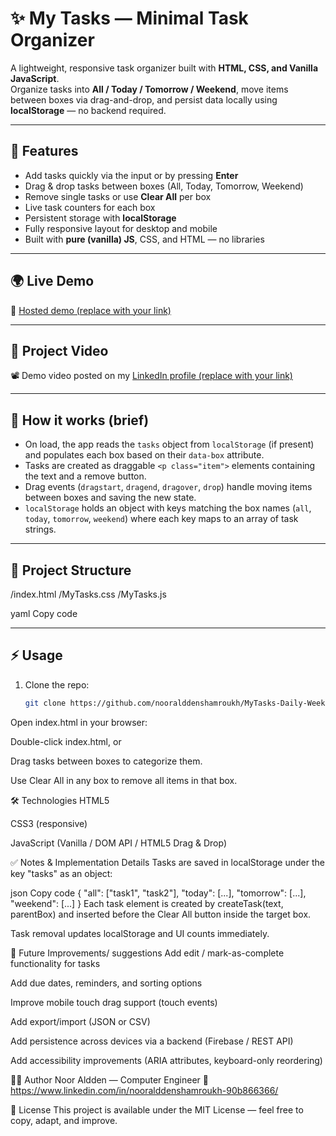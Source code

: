 # ✨ My Tasks — Minimal Task Organizer

A lightweight, responsive task organizer built with **HTML, CSS, and Vanilla JavaScript**.  
Organize tasks into **All / Today / Tomorrow / Weekend**, move items between boxes via drag-and-drop, and persist data locally using **localStorage** — no backend required.

---

## 🚀 Features
- Add tasks quickly via the input or by pressing **Enter**
- Drag & drop tasks between boxes (All, Today, Tomorrow, Weekend)
- Remove single tasks or use **Clear All** per box
- Live task counters for each box
- Persistent storage with **localStorage**
- Fully responsive layout for desktop and mobile
- Built with **pure (vanilla) JS**, CSS, and HTML — no libraries

---

## 🌍 Live Demo
🔗 [Hosted demo (replace with your link)](https://nooralddenshamroukh.github.io/MyTasks-Daily-Weekly-Task-Organizer/)

---

## 🎥 Project Video
📽️ Demo video posted on my [LinkedIn profile (replace with your link)](https://www.linkedin.com/in/your-linkedin-profile)

---

## 🧠 How it works (brief)
- On load, the app reads the `tasks` object from `localStorage` (if present) and populates each box based on their `data-box` attribute.  
- Tasks are created as draggable `<p class="item">` elements containing the text and a remove button.  
- Drag events (`dragstart`, `dragend`, `dragover`, `drop`) handle moving items between boxes and saving the new state.  
- `localStorage` holds an object with keys matching the box names (`all`, `today`, `tomorrow`, `weekend`) where each key maps to an array of task strings.

---

## 📂 Project Structure
/index.html
/MyTasks.css
/MyTasks.js

yaml
Copy code

---

## ⚡ Usage
1. Clone the repo:
   ```bash
   git clone https://github.com/nooralddenshamroukh/MyTasks-Daily-Weekly-Task-Organizer
Open index.html in your browser:

Double-click index.html, or


Drag tasks between boxes to categorize them.

Use Clear All in any box to remove all items in that box.

🛠 Technologies
HTML5

CSS3 (responsive)

JavaScript (Vanilla / DOM API / HTML5 Drag & Drop)

✅ Notes & Implementation Details
Tasks are saved in localStorage under the key "tasks" as an object:

json
Copy code
{
  "all": ["task1", "task2"],
  "today": [...],
  "tomorrow": [...],
  "weekend": [...]
}
Each task element is created by createTask(text, parentBox) and inserted before the Clear All button inside the target box.

Task removal updates localStorage and UI counts immediately.

📌 Future Improvements/ suggestions
Add edit / mark-as-complete functionality for tasks

Add due dates, reminders, and sorting options

Improve mobile touch drag support (touch events)

Add export/import (JSON or CSV)

Add persistence across devices via a backend (Firebase / REST API)

Add accessibility improvements (ARIA attributes, keyboard-only reordering)

👨‍💻 Author
Noor Aldden — Computer Engineer
🔗 https://www.linkedin.com/in/nooralddenshamroukh-90b866366/

📄 License
This project is available under the MIT License — feel free to copy, adapt, and improve.
